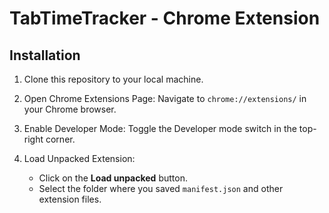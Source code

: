 # TabTimeTracker - Chrome Extension

## Installation

1. Clone this repository to your local machine.

2. Open Chrome Extensions Page: Navigate to `chrome://extensions/` in your Chrome browser.

3. Enable Developer Mode: Toggle the Developer mode switch in the top-right corner.

4. Load Unpacked Extension:
   - Click on the **Load unpacked** button.
   - Select the folder where you saved `manifest.json` and other extension files.
